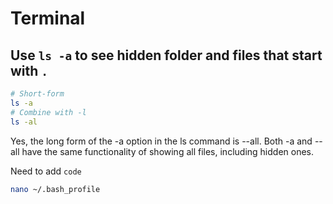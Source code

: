 

# Terminal

## Use `ls -a` to see hidden folder and files that start with `.` 

```bash
# Short-form
ls -a
# Combine with -l
ls -al
```

Yes, the long form of the -a option in the ls command is --all. Both -a and --all have the same functionality of showing all files, including hidden ones.

Need to add `code`
```bash
nano ~/.bash_profile
```
